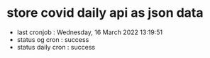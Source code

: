 # store covid daily api as json data

- last cronjob : Wednesday, 16 March 2022 13:19:51
- status og cron : success
- status daily cron : success
      
      